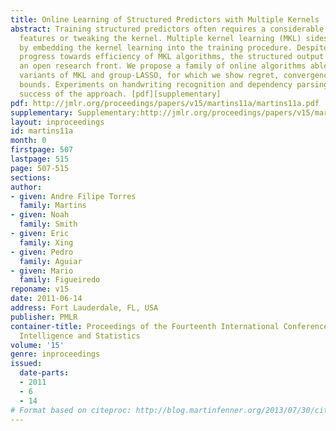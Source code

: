 ```yaml
---
title: Online Learning of Structured Predictors with Multiple Kernels
abstract: Training structured predictors often requires a considerable time selecting
  features or tweaking the kernel. Multiple kernel learning (MKL) sidesteps this issue
  by embedding the kernel learning into the training procedure. Despite the recent
  progress towards efficiency of MKL algorithms, the structured output case remains
  an open research front. We propose a family of online algorithms able to tackle
  variants of MKL and group-LASSO, for which we show regret, convergence, and generalization
  bounds. Experiments on handwriting recognition and dependency parsing attest the
  success of the approach. [pdf][supplementary]
pdf: http://jmlr.org/proceedings/papers/v15/martins11a/martins11a.pdf
supplementary: Supplementary:http://jmlr.org/proceedings/papers/v15/martins11a/martins11aSupple.pdf
layout: inproceedings
id: martins11a
month: 0
firstpage: 507
lastpage: 515
page: 507-515
sections: 
author:
- given: Andre Filipe Torres
  family: Martins
- given: Noah
  family: Smith
- given: Eric
  family: Xing
- given: Pedro
  family: Aguiar
- given: Mario
  family: Figueiredo
reponame: v15
date: 2011-06-14
address: Fort Lauderdale, FL, USA
publisher: PMLR
container-title: Proceedings of the Fourteenth International Conference on Artificial
  Intelligence and Statistics
volume: '15'
genre: inproceedings
issued:
  date-parts:
  - 2011
  - 6
  - 14
# Format based on citeproc: http://blog.martinfenner.org/2013/07/30/citeproc-yaml-for-bibliographies/
---
```

